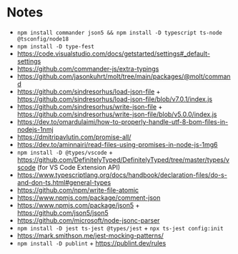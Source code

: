 # Notes

- `npm install commander json5 && npm install -D typescript ts-node @tsconfig/node18`
- `npm install -D type-fest`
- https://code.visualstudio.com/docs/getstarted/settings#_default-settings
- https://github.com/commander-js/extra-typings
- https://github.com/jasonkuhrt/molt/tree/main/packages/@molt/command
- https://github.com/sindresorhus/load-json-file + https://github.com/sindresorhus/load-json-file/blob/v7.0.1/index.js
- https://github.com/sindresorhus/write-json-file + https://github.com/sindresorhus/write-json-file/blob/v5.0.0/index.js
- https://dev.to/omardulaimi/how-to-properly-handle-utf-8-bom-files-in-nodejs-1nmj
- https://dmitripavlutin.com/promise-all/
- https://dev.to/aminnairi/read-files-using-promises-in-node-js-1mg6
- `npm install -D @types/vscode` + https://github.com/DefinitelyTyped/DefinitelyTyped/tree/master/types/vscode (for VS Code Extension API)
- https://www.typescriptlang.org/docs/handbook/declaration-files/do-s-and-don-ts.html#general-types
- https://github.com/npm/write-file-atomic
- https://www.npmjs.com/package/comment-json
- https://www.npmjs.com/package/json5 + https://github.com/json5/json5
- https://github.com/microsoft/node-jsonc-parser
- `npm install -D jest ts-jest @types/jest` + `npx ts-jest config:init`
- https://mark.smithson.me/jest-mocking-patterns/
- `npm install -D publint` + https://publint.dev/rules
